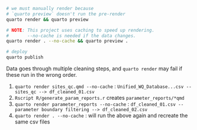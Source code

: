 ```bash
# we must manually render because 
# `quarto preview` doesn't run the pre-render
quarto render && quarto preview

# NOTE: This project uses caching to speed up rendering.
#       --no-cache is needed if the data changes.
quarto render . --no-cache && quarto preview .

# deploy
quarto publish
```

Data goes through multiple cleaning steps, and `quarto render` may fail if these run in the wrong order.

1. `quarto render sites_qc.qmd --no-cache` : `Unified_WQ_Database...csv -- sites_qc --> df_cleaned_01.csv`
2. `Rscript R/generate_param_reports.r` creates `parameter_reports/*qmd`
3. `quarto render parameter_reports --no-cache` : `df_cleaned_01.csv -- parameter boundary filtering --> df_cleaned_02.csv`
4. `quarto render . --no-cache` : will run the above again and recreate the same csv files